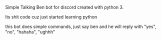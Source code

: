 Simple Talking Ben bot for discord created with python 3.

Its shit code cuz just started learning python

this bot does simple commands, just say ben and he will reply with "yes", "no", "hahaha", "ughhh"
